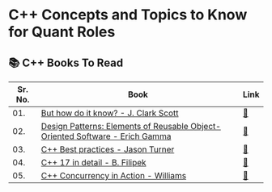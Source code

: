 # C++ Concepts and Topics to Know for Quant Roles





## 📚 C++ Books To Read

| Sr. No. | Book |Link |
|-----| --------| -----|
| 01. | [But how do it know?  - J. Clark Scott]() | [📖]()
| 02. | [Design Patterns:  Elements of Reusable Object-Oriented Software - Erich Gamma]() | [📖]()
| 03. | [C++ Best practices - Jason Turner]() | [📖]()
| 04. | [C++ 17 in detail - B. Filipek]() | [📖]()
| 05. | [C++ Concurrency in Action - Williams]() | [📖]()
